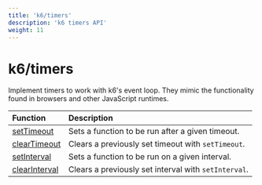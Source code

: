```yaml
---
title: 'k6/timers'
description: 'k6 timers API'
weight: 11
---
```


# k6/timers

Implement timers to work with k6's event loop. They mimic the functionality found in browsers and other JavaScript runtimes.

| Function                                                                      | Description                                          |
| :---------------------------------------------------------------------------- | :--------------------------------------------------- |
| [setTimeout](https://developer.mozilla.org/en-US/docs/Web/API/setTimeout)     | Sets a function to be run after a given timeout.     |
| [clearTimeout](https://developer.mozilla.org/en-US/docs/Web/API/clearTimeout) | Clears a previously set timeout with `setTimeout`.   |
| [setInterval](https://developer.mozilla.org/en-US/docs/Web/API/setInterval)   | Sets a function to be run on a given interval.       |
| [clearInterval](https://developer.mozilla.org/en-US/docs/Web/API/setInterval) | Clears a previously set interval with `setInterval`. |
